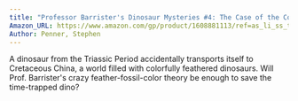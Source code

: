 ```yaml
---
title: "Professor Barrister's Dinosaur Mysteries #4: The Case of the Colorful Caudipteryx"
Amazon_URL: https://www.amazon.com/gp/product/1608881113/ref=as_li_ss_tl?ie=UTF8&linkCode=ll1&tag=internetbo00a-20
Author: Penner, Stephen
---
```

A dinosaur from the Triassic Period accidentally transports itself to Cretaceous China, a world filled with colorfully feathered dinosaurs. Will Prof. Barrister's crazy feather-fossil-color theory be enough to save the time-trapped dino?